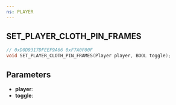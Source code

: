 ```yaml
---
ns: PLAYER
---
```

## SET_PLAYER_CLOTH_PIN_FRAMES

```c
// 0xD0D9317DFEEF9A66 0xF7A0F00F
void SET_PLAYER_CLOTH_PIN_FRAMES(Player player, BOOL toggle);
```

## Parameters
* **player**:
* **toggle**:
